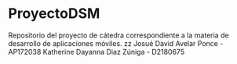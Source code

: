 # ProyectoDSM
Repositorio del proyecto de cátedra correspondiente a la materia de desarrollo de aplicaciones móviles.
zz
Josué David Avelar Ponce - AP172038
Katherine Dayanna Diaz Zúniga - D2180675
